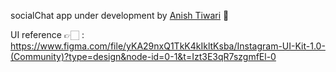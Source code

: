 socialChat app under development by [Anish Tiwari](https://github.com/AnishTiwari16) 🚀

UI reference 👉🏻 : https://www.figma.com/file/yKA29nxQ1TkK4kIkltKsba/Instagram-UI-Kit-1.0-(Community)?type=design&node-id=0-1&t=Izt3E3qR7szgmfEl-0
